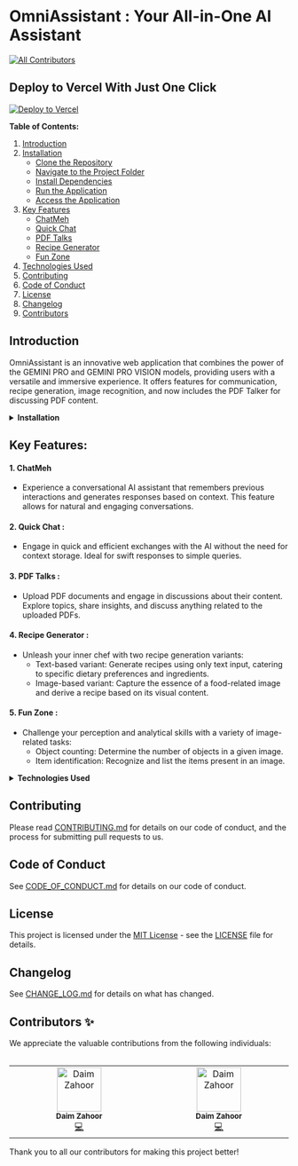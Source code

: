 # OmniAssistant : Your All-in-One AI Assistant

[![All Contributors](https://img.shields.io/badge/all_contributors-2-orange.svg?style=flat-square)](#contributors-)

## Deploy to Vercel With Just One Click

[![Deploy to Vercel](https://vercel.com/button)](https://vercel.com/import/project?template=https://github.com/devdaim6/omni-assistant)

**Table of Contents:**

1. [Introduction](#introduction)
2. [Installation](#installation)
   - [Clone the Repository](#1-clone-the-repository)
   - [Navigate to the Project Folder](#2-navigate-to-the-project-folder)
   - [Install Dependencies](#3-install-dependencies)
   - [Run the Application](#4-run-the-application)
   - [Access the Application](#5-access-the-application)
3. [Key Features](#key-features)
   - [ChatMeh](#1-chatmeh)
   - [Quick Chat](#2-quick-chat)
   - [PDF Talks](#3-pdf-talks)
   - [Recipe Generator](#4-recipe-generator)
   - [Fun Zone](#5-fun-zone)
4. [Technologies Used](#technologies-used)
5. [Contributing](#contributing)
6. [Code of Conduct](#code-of-conduct)
7. [License](#license)
8. [Changelog](#changelog)
9. [Contributors](#contributors)

## Introduction

OmniAssistant is an innovative web application that combines the power of the GEMINI PRO and GEMINI PRO VISION models, providing users with a versatile and immersive experience. It offers features for communication, recipe generation, image recognition, and now includes the PDF Talker for discussing PDF content.

<details>
 <summary><span style="font-weight: bold;">Installation</span></summary> 

### 1. Clone the Repository:

```bash
git clone https://github.com/devdaim6/omni-assistant.git
```

### 2. Navigate to the Project Folder

```bash
cd omni-assistant
```

### 3. Install Dependencies

Choose one of the following package managers to install project dependencies.

- Using Npm , Yarn or Bun :

```bash
npm install
#or
yarn install
#or
bun install
```

- Using Bundler (if using Ruby on Rails):

```bash
bundle install
```

### 4. Run the Application

Choose the appropriate command based on your package manager.

- Using Npm, Yarn or Bun:

```bash
npm run dev
#or
yarn run dev
#or
bun run dev
```

- Using Bundler (if using Ruby on Rails):

```bash
bundle exec rails server
```

### 5. Access the Application

The application will be accessible at [http://localhost:3000](http://localhost:3000). Open your web browser and navigate to this URL.

That's it! You've successfully set up and launched OmniAssistant on your local machine. If you encounter any issues during the installation process, refer to the [CONTRIBUTING.md](https://github.com/devdaim6/omni-assistant/blob/main/CONTRIBUTING.md) document or seek assistance in our community.
</details>

## Key Features:

#### 1. ChatMeh

- Experience a conversational AI assistant that remembers previous interactions and generates responses based on context. This feature allows for natural and engaging conversations.

#### 2. Quick Chat :

- Engage in quick and efficient exchanges with the AI without the need for context storage. Ideal for swift responses to simple queries.

#### 3. PDF Talks :

- Upload PDF documents and engage in discussions about their content. Explore topics, share insights, and discuss anything related to the uploaded PDFs.

#### 4. Recipe Generator :

- Unleash your inner chef with two recipe generation variants:
  - Text-based variant: Generate recipes using only text input, catering to specific dietary preferences and ingredients.
  - Image-based variant: Capture the essence of a food-related image and derive a recipe based on its visual content.

#### 5. Fun Zone : 

- Challenge your perception and analytical skills with a variety of image-related tasks:
  - Object counting: Determine the number of objects in a given image.
  - Item identification: Recognize and list the items present in an image.

<details>
 <summary><span style="font-weight: bold;">Technologies Used</span></summary>

  - **Next.js 14 :** Next.js is a React framework that enables the creation of fast and scalable web applications. It simplifies the development process and provides features such as server-side rendering, static site generation, and automatic code splitting.

  - **PostgreSQL :** PostgreSQL is a powerful, open-source relational database management system. It is known for its extensibility, reliability, and support for complex queries. In your project, PostgreSQL can be used as a robust database backend.

  - **Redis :** Redis is an in-memory data structure store that can be used as a database, cache, and message broker. It's known for its speed and versatility. In your project, it can serve as both a database and a caching mechanism, providing efficient data storage and retrieval.

  - **Prisma :** Prisma is an open-source database toolkit that includes an auto-generated query builder and an ORM. It simplifies database access and manipulation by providing a type-safe and intuitive API for your application.

  - **Zustand :** Zustand is a lightweight state management library for React. It offers a simple and intuitive API for managing state in your application. Zustand is known for its minimalistic approach and ease of integration with React components.

  - **Framer Motion :** Framer Motion is a React animation library that makes it easy to add smooth and interactive animations to your components. It provides a simple syntax for creating animations using React components and hooks. Framer Motion is particularly well-suited for UI animations, transitions, and gestures.

  - **GraphQL :** GraphQL is a query language for APIs and a runtime for executing those queries with your existing data. It allows for efficient and flexible data fetching, reducing over-fetching and under-fetching of data in your application.

  - **Z :** Z is a validation library for JavaScript and TypeScript. It provides a simple and composable API for validating data in your application. Z is known for its declarative syntax and ease of integration with various frameworks.

  - **NextAuth :** NextAuth is an authentication library for Next.js applications. It simplifies the implementation of authentication features such as social sign-ins, email/password, and more. It provides a seamless and secure authentication experience for your users.

</details>

## Contributing

Please read [CONTRIBUTING.md](https://github.com/devdaim6/omni-assistant/blob/main/CONTRIBUTING.md) for details on our code of conduct, and the process for submitting pull requests to us.

## Code of Conduct

See [CODE_OF_CONDUCT.md](https://github.com/devdaim6/omni-assistant/blob/main/CODE_OF_CONDUCT.md) for details on our code of conduct.

## License

This project is licensed under the [MIT License](https://opensource.org/license/mit/) - see the [LICENSE](https://github.com/devdaim6/omni-assistant/blob/main/LICENSE) file for details.

## Changelog

See [CHANGE_LOG.md](https://github.com/devdaim6/omni-assistant/blob/main/CHANGE_LOG.md) for details on what has changed.

## Contributors ✨

We appreciate the valuable contributions from the following individuals:

<table>
  <tbody>
    <tr>
   <table>
  <tbody>
    <tr>
      <td align="center" valign="top" width="14.28%"><img src="https://github.com/devdaim6.png?size=80" width="80px;" alt="Daim Zahoor"/><br /><sub><b>Daim Zahoor</b></sub><br /><a href="https://omni-assistant.vercel.app/Daim Zahoor/omni-assistant/commits?author=devdaim6" title="Code">💻</a></td>
      <td align="center" valign="top" width="14.28%"><img src="https://github.com/DaimZahoorCSE.png?size=80" width="80px;" alt="Daim Zahoor"/><br /><sub><b>Daim Zahoor</b></sub><br /><a href="https://omni-assistant.vercel.app/Daim Zahoor/omni-assistant/commits?author=DaimZahoorCSE" title="Code">💻</a></td>
    </tr>
  </tbody>
</table>

Thank you to all our contributors for making this project better!
